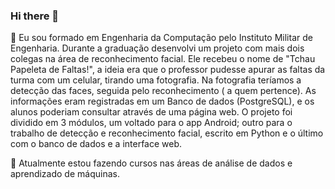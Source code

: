### Hi there 👋

<!--
**jlvoltan/jlvoltan** is a ✨ _special_ ✨ repository because its `README.md` (this file) appears on your GitHub profile.

Here are some ideas to get you started:

- 🔭 I’m currently working on ...
- 🌱 I’m currently learning ...
- 👯 I’m looking to collaborate on ...
- 🤔 I’m looking for help with ...
- 💬 Ask me about ...
- 📫 How to reach me: ...
- 😄 Pronouns: ...
- ⚡ Fun fact: ...
-->

🔭 Eu sou formado em Engenharia da Computação pelo Instituto Militar de Engenharia. Durante a graduação desenvolvi um projeto com mais dois colegas na área de reconhecimento facial. Ele recebeu o nome de "Tchau Papeleta de Faltas!", a ideia era que o professor pudesse apurar as faltas da turma com um celular, tirando uma fotografia. Na fotografia teríamos a detecção das faces, seguida pelo reconhecimento ( a quem pertence). As informações eram registradas em um Banco de dados (PostgreSQL), e os alunos poderiam consultar através de uma página web. O projeto foi dividido em 3 módulos, um voltado para o app Android; outro para o trabalho de detecção e reconhecimento facial, escrito em Python e o último com o banco de dados e a interface web.   

🌱 Atualmente estou fazendo cursos nas áreas de análise de dados e aprendizado de máquinas. 
